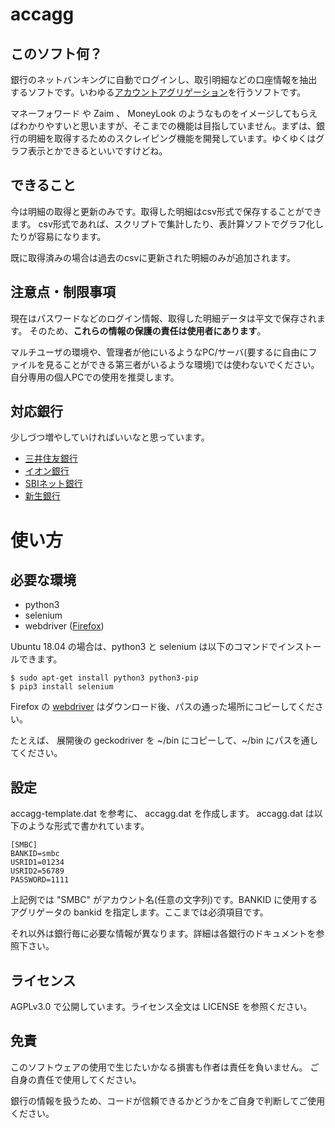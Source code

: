 # accagg

## このソフト何？

銀行のネットバンキングに自動でログインし、取引明細などの口座情報を抽出するソフトです。いわゆる[アカウントアグリゲーション](https://ja.wikipedia.org/wiki/%E3%82%A2%E3%82%AB%E3%82%A6%E3%83%B3%E3%83%88%E3%82%A2%E3%82%B0%E3%83%AA%E3%82%B2%E3%83%BC%E3%82%B7%E3%83%A7%E3%83%B3)を行うソフトです。

マネーフォワード や Zaim 、 MoneyLook のようなものをイメージしてもらえばわかりやすいと思いますが、そこまでの機能は目指していません。まずは、銀行の明細を取得するためのスクレイピング機能を開発しています。ゆくゆくはグラフ表示とかできるといいですけどね。

## できること

今は明細の取得と更新のみです。取得した明細はcsv形式で保存することができます。
csv形式であれば、スクリプトで集計したり、表計算ソフトでグラフ化したりが容易になります。

既に取得済みの場合は過去のcsvに更新された明細のみが追加されます。

## 注意点・制限事項

現在はパスワードなどのログイン情報、取得した明細データは平文で保存されます。
そのため、**これらの情報の保護の責任は使用者にあります**。

マルチユーザの環境や、管理者が他にいるようなPC/サーバ(要するに自由にファイルを見ることができる第三者がいるような環境)では使わないでください。自分専用の個人PCでの使用を推奨します。

## 対応銀行

少しづつ増やしていければいいなと思っています。

* [三井住友銀行](/doc/bank-smbc.md)
* [イオン銀行](/doc/bank-aeonbank.md)
* [SBIネット銀行](/doc/bank-sbinetbank.md)
* [新生銀行](/doc/bank-shinseibank.md)

# 使い方
## 必要な環境

* python3
* selenium
* webdriver ([Firefox](https://github.com/mozilla/geckodriver/releases))

Ubuntu 18.04 の場合は、python3 と selenium は以下のコマンドでインストールできます。

~~~
$ sudo apt-get install python3 python3-pip
$ pip3 install selenium
~~~

Firefox の [webdriver](https://github.com/mozilla/geckodriver/releases) はダウンロード後、パスの通った場所にコピーしてください。

たとえば、 展開後の geckodriver を \~/bin にコピーして、\~/bin にパスを通してください。

## 設定

accagg-template.dat を参考に、 accagg.dat を作成します。
accagg.dat は以下のような形式で書かれています。

~~~
[SMBC]
BANKID=smbc
USRID1=01234
USRID2=56789
PASSWORD=1111
~~~

上記例では "SMBC" がアカウント名(任意の文字列)です。BANKID に使用するアグリゲータの bankid を指定します。ここまでは必須項目です。

それ以外は銀行毎に必要な情報が異なります。詳細は各銀行のドキュメントを参照下さい。

## ライセンス

AGPLv3.0 で公開しています。ライセンス全文は LICENSE を参照ください。

## 免責

このソフトウェアの使用で生じたいかなる損害も作者は責任を負いません。
ご自身の責任で使用してください。

銀行の情報を扱うため、コードが信頼できるかどうかをご自身で判断してご使用ください。
